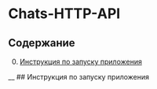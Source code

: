 # Сhats-HTTP-API

## Содержание  
0. [Инструкция по запуску приложения](#0)

__
<a name="0">## Инструкция по запуску приложения</a>
